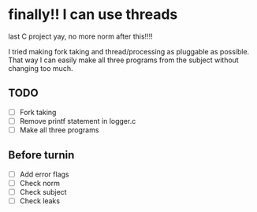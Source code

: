 # finally!! I can use threads
last C project yay, no more norm after this!!!!

I tried making fork taking and thread/processing as pluggable as possible.
That way I can easily make all three programs from the subject without changing too much.

## TODO
 - [ ] Fork taking
 - [ ] Remove printf statement in logger.c
 - [ ] Make all three programs

## Before turnin
 - [ ] Add error flags
 - [ ] Check norm
 - [ ] Check subject
 - [ ] Check leaks
